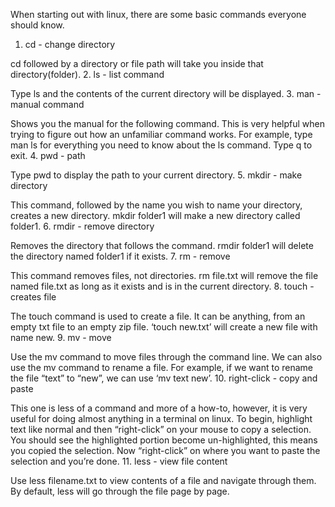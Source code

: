 
When starting out with linux, there are some basic commands everyone should know.

 1. cd - change directory

cd followed by a directory or file path will take you inside that directory(folder).
 2. ls - list command

Type ls and the contents of the current directory will be displayed.
 3. man - manual command

Shows you the manual for the following command. This is very helpful when trying to figure out how an unfamiliar command works. For example, type man ls for everything you need to know about the ls command. Type q to exit.
 4. pwd - path

Type pwd to display the path to your current directory.
 5. mkdir - make directory

This command, followed by the name you wish to name your directory, creates a new directory. mkdir folder1 will make a new directory called folder1.
 6. rmdir - remove directory

Removes the directory that follows the command. rmdir folder1 will delete the directory named folder1 if it exists.
 7. rm - remove

This command removes files, not directories. rm file.txt will remove the file named file.txt as long as it exists and is in the current directory.
 8. touch - creates file

The touch command is used to create a file. It can be anything, from an empty txt file to an empty zip file. ‘touch new.txt’ will create a new file with name new.
 9. mv - move

Use the mv command to move files through the command line. We can also use the mv command to rename a file. For example, if we want to rename the file “text” to “new”, we can use ‘mv text new’.
 10. right-click - copy and paste

This one is less of a command and more of a how-to, however, it is very useful for doing almost anything in a terminal on linux. To begin, highlight text like normal and then “right-click” on your mouse to copy a selection. You should see the highlighted portion become un-highlighted, this means you copied the selection. Now “right-click” on where you want to paste the selection and you’re done.
 11. less - view file content

Use less filename.txt to view contents of a file and navigate through them. By default, less will go through the file page by page.
